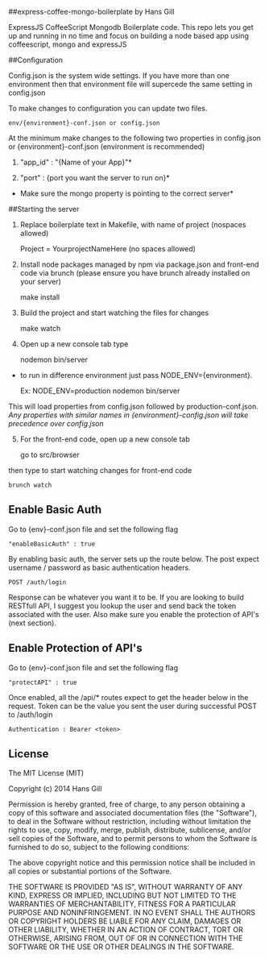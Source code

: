 
##express-coffee-mongo-boilerplate by Hans Gill

ExpressJS CoffeeScript Mongodb Boilerplate code. This repo lets you get up and running in no time and focus on building a node based app using coffeescript, mongo and expressJS

##Configuration

Config.json is the system wide settings. If you have more than one environment then that environment file will supercede the same setting in config.json

To make changes to configuration you can update two files.

    env/{environment}-conf.json or config.json

At the minimum make changes to the following two properties in config.json or {environment}-conf.json (environment is recommended)

1) "app_id" : "{Name of your App}"*

2) "port" : {port you want the server to run on}*

* Make sure the mongo property is pointing to the correct server*


##Starting the server

1) Replace boilerplate text in Makefile, with name of project (nospaces allowed)
    
    Project = YourprojectNameHere (no spaces allowed)

2) Install node packages managed by npm via package.json and front-end code via brunch (please ensure you have brunch already installed on your server)
  
    make install

3) Build the project and start watching the files for changes

    make watch

4) Open up a new console tab type
    
    nodemon bin/server

  * to run in difference environment just pass NODE_ENV={environment}.
  
    Ex: NODE_ENV=production nodemon bin/server

  This will load properties from config.json followed by production-conf.json. *Any properties with similar names in {environment}-config.json will take precedence over config.json*

5) For the front-end code, open up a new console tab
    
    go to src/browser

then type to start watching changes for front-end code
    
    brunch watch
    

## Enable Basic Auth

Go to {env}-conf.json file and set the following flag
    
    "enableBasicAuth" : true

By enabling basic auth, the server sets up the route below. The post expect username / password as basic authentication headers.
    
    POST /auth/login

Response can be whatever you want it to be. If you are looking to build RESTfull API, I suggest you lookup the user and send back the token associated with the user. Also make sure you enable the protection of API's (next section).

## Enable Protection of API's

Go to {env}-conf.json file and set the following flag
    
    "protectAPI" : true

Once enabled, all the /api/* routes expect to get the header below in the request. Token can be the value you sent the user during successful POST to /auth/login
    
    Authentication : Bearer <token>


## License 

The MIT License (MIT)

Copyright (c) 2014 Hans Gill

Permission is hereby granted, free of charge, to any person obtaining a copy
of this software and associated documentation files (the "Software"), to deal
in the Software without restriction, including without limitation the rights
to use, copy, modify, merge, publish, distribute, sublicense, and/or sell
copies of the Software, and to permit persons to whom the Software is
furnished to do so, subject to the following conditions:

The above copyright notice and this permission notice shall be included in
all copies or substantial portions of the Software.

THE SOFTWARE IS PROVIDED "AS IS", WITHOUT WARRANTY OF ANY KIND, EXPRESS OR
IMPLIED, INCLUDING BUT NOT LIMITED TO THE WARRANTIES OF MERCHANTABILITY,
FITNESS FOR A PARTICULAR PURPOSE AND NONINFRINGEMENT. IN NO EVENT SHALL THE
AUTHORS OR COPYRIGHT HOLDERS BE LIABLE FOR ANY CLAIM, DAMAGES OR OTHER
LIABILITY, WHETHER IN AN ACTION OF CONTRACT, TORT OR OTHERWISE, ARISING FROM,
OUT OF OR IN CONNECTION WITH THE SOFTWARE OR THE USE OR OTHER DEALINGS IN
THE SOFTWARE.